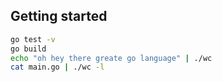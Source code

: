 ## Getting started

```bash
go test -v
go build
echo "oh hey there greate go language" | ./wc
cat main.go | ./wc -l
```
